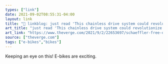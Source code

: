 ```yaml
---
types: ["link"]
date: 2021-09-02T08:55:31-04:00
layout: link
title: "🔗 linkblog: just read 'This chainless drive system could revolutionize e-bike designs  - The Verge'"
art_title: "just read 'This chainless drive system could revolutionize e-bike designs  - The Verge"
art_link: "https://www.theverge.com/2021/9/2/22653697/schaeffler-free-drive-e-bike-system-chainless"
source: ["theverge.com"]
tags: ["e-bikes","bikes"]
---
```

Keeping an eye on this! E-bikes are exciting.
